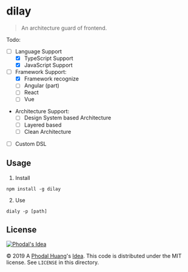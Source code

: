 # dilay

> An architecture guard of frontend.

Todo:

 - [ ] Language Support
   - [x] TypeScript Support
   - [x] JavaScript Support
 - [ ] Framework Support:
   - [x] Framework recognize
   - [ ] Angular (part)
   - [ ] React
   - [ ] Vue
 - Architecture Support:
   - [ ] Design System based Architecture
   - [ ] Layered based
   - [ ] Clean Architecture 
 - [ ] Custom DSL

## Usage

1. Install

```
npm install -g dilay
```

2. Use

```
dialy -p [path]
```

License
---

[![Phodal's Idea](http://brand.phodal.com/shields/idea-small.svg)](http://ideas.phodal.com/)

© 2019 A [Phodal Huang](https://www.phodal.com)'s [Idea](http://github.com/phodal/ideas).  This code is distributed under the MIT license. See `LICENSE` in this directory.

